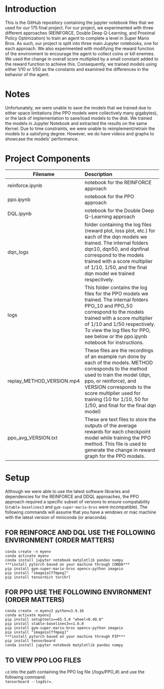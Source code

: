 # Introduction
This is the GitHub repository containing the jupyter notebook files that we used for our 175 final project. For our project, we experimented with three different approaches (REINFORCE, Double Deep Q-Learning, and Proximal Policy Optimization) to train an agent to complete a level in Super Mario Bros. As such, our project is split into three main Jupyter notebooks, one for each approach. We also experimented with modifying the reward function of the environment to encourage the agent to collect coins or kill enemies. We used the change in overall score multiplied by a small constant added to the reward function to achieve this. Consequently, we trained models using either 1/10 or 1/50 as the constants and examined the differences in the behavior of the agent.  

# Notes
Unfortunately, we were unable to save the models that we trained due to either space limitations (the PPO models were collectively many gigabytes), or the lack of implementation to save/load models to the disk. We trained the models in Jupyter Notebook and extracted the results on the same Kernel. Due to time constraints, we were unable to reimplement/retrain the models to a satisfying degree. However, we do have videos and graphs to showcase the models' performance.

# Project Components

| Filename | Description |
| ------ | :-----------|
| reinforce.ipynb | notebook for the REINFORCE approach |  
| ppo.ipynb | notebook for the PPO approach |
| DQL.ipynb | notebook for the Double Deep Q-Learning approach |
| dqn_logs | folder containing the log files (reward plot, loss plot, etc.) for each of the dqn models we trained. The internal folders dqn10, dqn50, and dqnfinal correspond to the models trained with a score multiplier of 1/10, 1/50, and the final dqn model we trained respectively. |
| logs | This folder contains the log files for the PPO models we trained. The internal folders PPO_10 and PPO_50 correspond to the models trained with a score multiplier  of 1/10 and 1/50 respectively. To view the log files for PPO, see below or the ppo.ipynb notebook for instructions. |
| replay_METHOD_VERSION.mp4 | These files are the recordings of an example run done by each of the models. METHOD corresponds to the method used to train the model (dqn, ppo, or reinforce), and VERSION corresponds to the score multiplier used for training (10 for 1/10, 50 for 1/50, and final for the final dqn model) |
| ppo_avg_VERSION.txt | These are text files to store the outputs of the average rewards for each checkpoint model while training the PPO method. This file is used to generate the change in reward graph for the PPO models. |

# Setup
Although we were able to use the latest software libraries and dependencies for the REINFORCE and DDQL approaches, the PPO approach required a specific subset of versions to ensure compatability (`stable-baselines3` and `gym-super-mario-bros` were incompatible). The following commands will assume that you have a windows or mac machine with the latest version of miniconda (or anaconda).

## FOR REINFORCE AND DQL USE THE FOLLOWING ENVIRONMENT (ORDER MATTERS)
```
conda create -n myenv
conda activate myenv
conda install jupyter notebook matplotlib pandas numpy
***install pytorch based on your machine through CONDA***
pip install gym-super-mario-bros opencv-python imageio
pip install "imageio[ffmpeg]"
pip install tensordict torchrl
```

## FOR PPO USE THE FOLLOWING ENVIRONMENT (ORDER MATTERS)
```
conda create -n myenv2 python=3.9.16
conda activate myenv2
pip install setuptools==65.5.0 "wheel<0.40.0"
pip install stable-baselines3==1.6.0
pip install gym-super-mario-bros opencv-python imageio
pip install "imageio[ffmpeg]"
***install pytorch based on your machine through PIP***
pip install tensorboard
conda install jupyter notebook matplotlib pandas numpy
```

## TO VIEW PPO LOG FILES
`cd` into the path containing the PPO log file (/logs/PPO_#) and use the following command:  
`tensorboard --logdir=.`